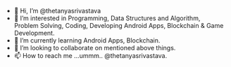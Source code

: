 - 👋 Hi, I’m @thetanyasrivastava
- 👀 I’m interested in Programming, Data Structures and Algorithm, Problem Solving, Coding, Developing Android Apps, Blockchain & Game Development.
- 🌱 I’m currently learning Android Apps, Blockchain.
- 💞️ I’m looking to collaborate on mentioned above things.
- 📫 How to reach me ...ummm.. @thetanyasrivastava.

<!---
thetanyasrivastava/thetanyasrivastava is a ✨ special ✨ repository because its `README.md` (this file) appears on your GitHub profile.
You can click the Preview link to take a look at your changes.
--->

